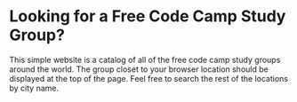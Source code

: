 # Looking for a Free Code Camp Study Group?

This simple website is a catalog of all of the free code camp study groups around the world. The group closet to your browser location should be displayed at the top of the page. Feel free to search the rest of the locations by city name. 

